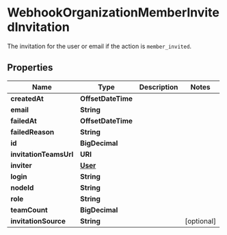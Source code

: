 

# WebhookOrganizationMemberInvitedInvitation

The invitation for the user or email if the action is `member_invited`.

## Properties

| Name | Type | Description | Notes |
|------------ | ------------- | ------------- | -------------|
|**createdAt** | **OffsetDateTime** |  |  |
|**email** | **String** |  |  |
|**failedAt** | **OffsetDateTime** |  |  |
|**failedReason** | **String** |  |  |
|**id** | **BigDecimal** |  |  |
|**invitationTeamsUrl** | **URI** |  |  |
|**inviter** | [**User**](User.md) |  |  |
|**login** | **String** |  |  |
|**nodeId** | **String** |  |  |
|**role** | **String** |  |  |
|**teamCount** | **BigDecimal** |  |  |
|**invitationSource** | **String** |  |  [optional] |



